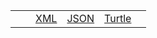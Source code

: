 <table class="list" width="100%">
       <tr>
                <td><a href="html"></a></td>
                <td></td>
                <td><a href="xml.html">XML</a></td>
                <td><a href=".json.html">JSON</a></td>
                <td><a href=".ttl.html">Turtle</a></td>
                <td></td>
        </tr>
</table>